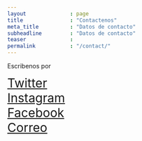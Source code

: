 ```yaml
---
layout              : page
title               : "Contactenos"
meta_title          : "Datos de contacto"
subheadline         : "Datos de contacto"
teaser              : 
permalink           : "/contact/"
---
```


Escribenos por

<div style="font-size:2em">
<a href="http://twitter.com/jvrenaca"><i class="icon-twitter" style="color:#1DA1F2"></i> Twitter</a><br>
<a href="https://www.instagram.com/jvrenaca"><i class="icon-instagram" style="color:#F21DA1"></i> Instagram</a><br>
<a href="https://www.facebook.com/juntadevecinosrenaca"><i class="icon-facebook" style="color:#4267B2"></i> Facebook</a><br>
<a href="mailto:jjvv@renacacosta.org"><i class="icon-paper-plane" style="color:#AAA"></i> Correo</a>
</div>